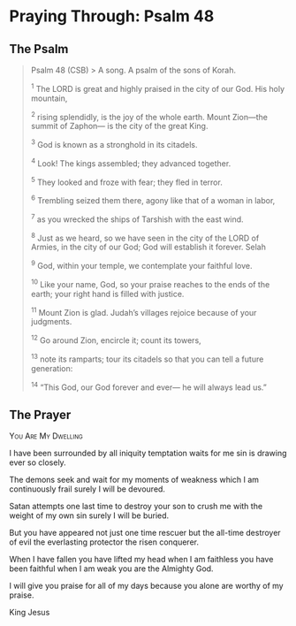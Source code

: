 # Praying Through: Psalm 48

## The Psalm

>Psalm 48 (CSB)  >
><sup></sup> A song. A psalm of the sons of Korah. 
>
><sup>1</sup> The LORD is great and highly praised in the city of our God. His holy mountain, 
>
><sup>2</sup> rising splendidly, is the joy of the whole earth. Mount Zion—the summit of Zaphon— is the city of the great King. 
>
><sup>3</sup> God is known as a stronghold in its citadels. 
>
><sup>4</sup> Look! The kings assembled; they advanced together. 
>
><sup>5</sup> They looked and froze with fear; they fled in terror. 
>
><sup>6</sup> Trembling seized them there, agony like that of a woman in labor, 
>
><sup>7</sup> as you wrecked the ships of Tarshish with the east wind. 
>
><sup>8</sup> Just as we heard, so we have seen in the city of the LORD of Armies, in the city of our God; God will establish it forever. Selah 
>
><sup>9</sup> God, within your temple, we contemplate your faithful love. 
>
><sup>10</sup> Like your name, God, so your praise reaches to the ends of the earth; your right hand is filled with justice. 
>
><sup>11</sup> Mount Zion is glad. Judah’s villages rejoice because of your judgments. 
>
><sup>12</sup> Go around Zion, encircle it; count its towers, 
>
><sup>13</sup> note its ramparts; tour its citadels so that you can tell a future generation: 
>
><sup>14</sup> “This God, our God forever and ever— he will always lead us.”

## The Prayer

<div style="font-variant: small-caps;">
You Are My Dwelling
</div>


I have been surrounded
  by all iniquity
  temptation waits for me
  sin is drawing ever so closely.

The demons seek
  and wait for my moments of weakness
  which I am continuously frail
  surely I will be devoured.

Satan attempts one last time
  to destroy your son
  to crush me
  with the weight of my own sin
  surely I will be buried.

But you have appeared
  not just one time rescuer
  but the all-time destroyer of evil
  the everlasting protector
  the risen conquerer.

When I have fallen
  you have lifted my head
  when I am faithless
  you have been faithful
  when I am weak
  you are the Almighty God.

I will give you praise
  for all of my days
  because you alone
  are worthy of my praise.

King Jesus


